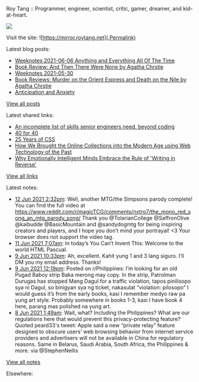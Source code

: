 Roy Tang :: Programmer, engineer, scientist, critic, gamer, dreamer, and kid-at-heart.

![](https://roytang.net/img/profile.jpg)

Visit the site: ![https://mirror.roytang.net](.Permalink)

Latest blog posts:
    

- [Weeknotes 2021-06-06 Anything and Everything All Of The Time](https://mirror.roytang.net/2021/06/weeknotes-2021-06-06/)
- [Book Review: And Then There Were None by Agatha Chrstie](https://mirror.roytang.net/2021/06/book-review-and-then-there-were-none-by-agatha-chrstie/)
- [Weeknotes 2021-05-30](https://mirror.roytang.net/2021/05/weeknotes-2021-05-30/)
- [Book Reviews: Murder on the Orient Express and Death on the Nile by Agatha Chrstie](https://mirror.roytang.net/2021/05/book-reviews-murder-on-the-orient-express-and-death-on-the-nile-by-agatha-chrstie/)
- [Anticipation and Anxiety](https://mirror.roytang.net/2021/05/anticipation-and-anxiety/)

[View all posts](https://mirror.roytang.net/blog)

Latest shared links:
    

- [An incomplete list of skills senior engineers need, beyond coding](https://mirror.roytang.net/2021/06/an-incomplete-list-of-skills-senior-engineers-need-beyond-coding/)
- [40 for 40](https://mirror.roytang.net/2021/06/40-for-40/)
- [25 Years of CSS](https://mirror.roytang.net/2021/06/25-years-of-css/)
- [How We Brought the Online Collections into the Modern Age using Web Technology of the Past](https://mirror.roytang.net/2021/06/how-we-brought-the-online-collections-into-the-modern-age-using-web-technology-of-the-past/)
- [Why Emotionally Intelligent Minds Embrace the Rule of &#39;Writing in Reverse&#39;](https://mirror.roytang.net/2021/06/why-emotionally-intelligent-minds-embrace-the-rule-of-writing-in-reverse/)

[View all links](https://mirror.roytang.net/links)

Latest notes:
    

- [12 Jun 2021 2:32pm](https://mirror.roytang.net/2021/06/1403721773514854404/): Well, another MTG/the Simpsons parody complete! You can find the full video at https://www.reddit.com/r/magicTCG/comments/nxtro7/the_mono_red_song_an_mtg_parody_song/
Thank you @TolarianCollege @SaffronOlive @kaibudde @BasicMountain and @sandydogmtg for being inspiring creators and players, and I hope you don&rsquo;t mind your portrayal! &lt;3
Your browser does not support the video tag.  
- [11 Jun 2021 7:07am](https://mirror.roytang.net/2021/06/1403247589395296258/): In today&rsquo;s You Can&rsquo;t Invent This:
Welcome to the world HTML Pascual.
- [9 Jun 2021 10:33pm](https://mirror.roytang.net/2021/06/h17mkgy/): Ah, excellent. Kahit yung 1 and 3 lang siguro. I&rsquo;ll DM you my email address. Thanks!
- [9 Jun 2021 12:19pm](https://mirror.roytang.net/2021/06/nvukbz/): Posted on r/Philippines: I&rsquo;m looking for an old Pugad Baboy strip Baka merong may copy. In the strip, Patrolman Durugas has stopped Mang Dagul for a traffic violation, tapos pinilisopo sya ni Dagul, so binigyan sya ng ticket, nakasulat &ldquo;violation: pilosopo&rdquo;
I would guess it&rsquo;s from the early books, kasi I remember medyo raw pa yung art style. Probably somewhere in books 1-3, kasi I have book 4 here, parang mas polished na yung art.
- [8 Jun 2021 1:49am](https://mirror.roytang.net/2021/06/1402080413628071936/): Wait, what? Including the Philippines? What are our regulations here that would prevent this privacy-protecting feature?
Quoted peard33&#39;s tweet:   Apple said a new &ldquo;private relay&rdquo; feature designed to obscure users&rsquo; web browsing behavior from internet service providers and advertisers will not be available in China for regulatory reasons. Same in Belarus, Saudi Arabia, South Africa, the Philippines &amp; more. via @StephenNellis  

[View all notes](https://mirror.roytang.net/notes)

Elsewhere:
